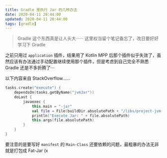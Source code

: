 ```yaml
---
title: Gradle 里执行 Jar 的几种办法
date: 2020-04-11 20:44:00
updated: 2020-04-11 20:44:00
tags: [gradle]
---
```

> Gradle 这个东西真是让人头大······ 这里权当留个笔记备忘了，改日要好好学习下 Gradle

之前只用过 `application` 插件，结果用了 Kotlin MPP 后那个插件似乎失效了，虽然应该有办法通过手动配置继续使用那个插件，但是考虑到自己完全不熟悉 Gradle 还是不多折腾了···

以下内容来自 StackOverflow......

```kotlin
tasks.create("execute") {
    dependsOn(tasks.getByName("jvmJar"))
    doLast {
        javaexec {
            this.main = "-jar"
            val file = File(buildDir.absolutePath + "/libs/project-jvm-0.0.1.jar")
            println("Execute Jar: " + file.absolutePath)
            this.args(file.absolutePath)
        }
    }
}
```
要注意的是要写好 `manifest` 的 `Main-Class` 还要依赖的问题，最粗暴的办法无非就是打包成 Fat-Jar (x

